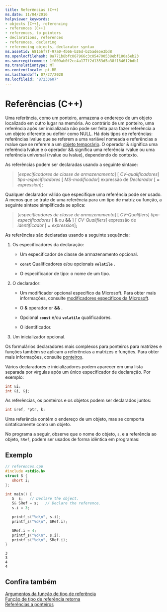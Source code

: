 ```yaml
---
title: Referências (C++)
ms.date: 11/04/2016
helpviewer_keywords:
- objects [C++], referencing
- references [C++]
- references, to pointers
- declarations, references
- references, declaring
- referencing objects, declarator syntax
ms.assetid: 68156f7f-97a0-4b66-b26d-b25ade5e3bd8
ms.openlocfilehash: 8a771b8bfc067966c3c054700538ebf180a5eb23
ms.sourcegitcommit: 1f009ab0f2cc4a177f2d1353d5a38f164612bdb1
ms.translationtype: MT
ms.contentlocale: pt-BR
ms.lasthandoff: 07/27/2020
ms.locfileid: "87233607"
---
```

# <a name="references-c"></a>Referências (C++)

Uma referência, como um ponteiro, armazena o endereço de um objeto localizado em outro lugar na memória. Ao contrário de um ponteiro, uma referência após ser inicializada não pode ser feita para fazer referência a um objeto diferente ou definir como NULL. Há dois tipos de referências: referências lvalue que se referem a uma variável nomeada e referências a rvalue que se referem a um [objeto temporário](../cpp/temporary-objects.md). O operador & significa uma referência lvalue e o operador && significa uma referência rvalue ou uma referência universal (rvalue ou lvalue), dependendo do contexto.

As referências podem ser declaradas usando a seguinte sintaxe:

> \[*especificadores de classe de armazenamento*] \[ *CV-qualificadores*] *tipo-especificadores* \[ *MS-modificador*] expressão de *Declarador* \[ **=** *expression*]**;**

Qualquer declarador válido que especifique uma referência pode ser usado. A menos que se trate de uma referência para um tipo de matriz ou função, a seguinte sintaxe simplificada se aplica:

> \[*especificadores de classe de armazenamento*] \[ *CV-Qualifiers*] *tipo-especificadores* \[ **&** ou **&&** ] \[ *CV-Qualifiers*] expressão de *identificador* \[ **=** *expression*]**;**

As referências são declaradas usando a seguinte sequência:

1. Os especificadores da declaração:

   - Um especificador de classe de armazenamento opcional.

   - **`const`** Qualificadores e/ou opcionais **`volatile`** .

   - O especificador de tipo: o nome de um tipo.

1. O declarador:

   - Um modificador opcional específico da Microsoft. Para obter mais informações, consulte [modificadores específicos da Microsoft](../cpp/microsoft-specific-modifiers.md).

   - O **&** operador or **&&** .

   - Opcional **`const`** e/ou **`volatile`** qualificadores.

   - O identificador.

1. Um inicializador opcional.

Os formulários declaradores mais complexos para ponteiros para matrizes e funções também se aplicam a referências a matrizes e funções. Para obter mais informações, consulte [ponteiros](../cpp/pointers-cpp.md).

Vários declaradores e inicializadores podem aparecer em uma lista separada por vírgulas após um único especificador de declaração. Por exemplo:

```cpp
int &i;
int &i, &j;
```

As referências, os ponteiros e os objetos podem ser declarados juntos:

```cpp
int &ref, *ptr, k;
```

Uma referência contém o endereço de um objeto, mas se comporta sintaticamente como um objeto.

No programa a seguir, observe que o nome do objeto, `s`, e a referência ao objeto, `SRef`, podem ser usados de forma idêntica em programas:

## <a name="example"></a>Exemplo

```cpp
// references.cpp
#include <stdio.h>
struct S {
   short i;
};

int main() {
   S  s;   // Declare the object.
   S& SRef = s;   // Declare the reference.
   s.i = 3;

   printf_s("%d\n", s.i);
   printf_s("%d\n", SRef.i);

   SRef.i = 4;
   printf_s("%d\n", s.i);
   printf_s("%d\n", SRef.i);
}
```

```Output
3
3
4
4
```

## <a name="see-also"></a>Confira também

[Argumentos da função de tipo de referência](../cpp/reference-type-function-arguments.md)<br/>
[Função de tipo de referência retorna](../cpp/reference-type-function-returns.md)<br/>
[Referências a ponteiros](../cpp/references-to-pointers.md)
